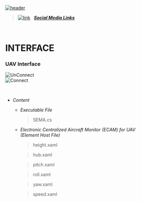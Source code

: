 [![header](https://user-images.githubusercontent.com/74770052/187743952-b5d39f5b-f8b0-4b8c-84f0-f71705298248.png)](https://linktr.ee/Dvaser)
 
> [![link](https://user-images.githubusercontent.com/74770052/187730702-d10db106-6fca-4d10-a7c7-b85376b001e2.png)](https://linktr.ee/Dvaser) &nbsp; [**_Social Media Links_**](https://linktr.ee/Dvaser)

<br>

# INTERFACE

### **UAV Interface**

![UnConnect](https://user-images.githubusercontent.com/74770052/196804366-004c29a9-660b-48f5-bcd9-4e4adec45313.png)
<br>
![Connect](https://user-images.githubusercontent.com/74770052/196804417-65f2fda7-e27b-4280-8043-8fc90be20079.png)

<br>


- _Content_
    - _Executable File_
        > SEMA.cs
    - _Electronic Centralized Aircraft Monitor (ECAM) for UAV  
        (Element Host File)_
        > height.xaml
        
        > hub.xaml
        
        > pitch.xaml

        > roll.xaml

        > yaw.xaml

        > speed.xaml
